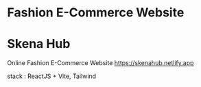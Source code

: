 # Fashion E-Commerce Website

# Skena Hub
Online Fashion E-Commerce Website
https://skenahub.netlify.app

stack : ReactJS + Vite, Tailwind
